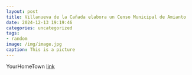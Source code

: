 ```yaml
---
layout: post
title: Villanueva de la Cañada elabora un Censo Municipal de Amianto
date: 2024-12-13 19:19:46
categories: uncategorized
tags:
- random
image: /img/image.jpg
caption: This is a picture
---
```

YourHomeTown [link](https://yourhometown.es/censo-municipal-amianto-villanueva-de-la-canada/)
